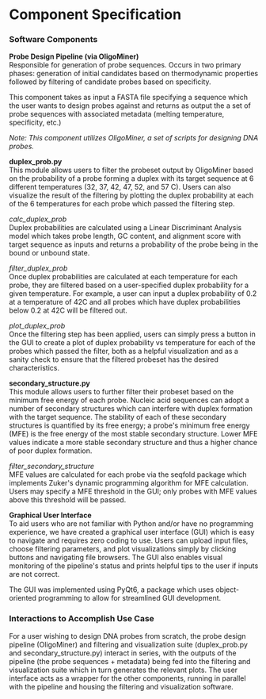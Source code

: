 # Component Specification

### Software Components
**Probe Design Pipeline (via OligoMiner)**<br>
Responsible for generation of probe sequences. Occurs in two primary phases: generation of initial candidates based on thermodynamic properties followed by filtering of candidate probes based on specificity.

This component takes as input a FASTA file specifying a sequence which the user wants to design probes against and returns as output the a set of probe sequences with associated metadata (melting temperature, specificity, etc.)

*Note: This component utilizes OligoMiner, a set of scripts for designing DNA probes.*


**duplex_prob.py**<br>
This module allows users to filter the probeset output by OligoMiner based on the probability of a probe forming a duplex with its target sequence at 6 different temperatures (32, 37, 42, 47, 52, and 57 C). Users can also visualize the result of the filtering by plotting the duplex probability at each of the 6 temperatures for each probe which passed the filtering step.

*calc_duplex_prob*<br>
Duplex probabilities are calculated using a Linear Discriminant Analysis model which takes probe length, GC content, and alignment score with target sequence as inputs and returns a probability of the probe being in the bound or unbound state.

*filter_duplex_prob*<br>
Once duplex probabilities are calculated at each temperature for each probe, they are filtered based on a user-specified duplex probability for a given temperature. For example, a user can input a duplex probability of 0.2 at a temperature of 42C and all probes which have duplex probabilities below 0.2 at 42C will be filtered out.

*plot_duplex_prob*<br>
Once the filtering step has been applied, users can simply press a button in the GUI to create a plot of duplex probability vs temperature for each of the probes which passed the filter, both as a helpful visualization and as a sanity check to ensure that the filtered probeset has the desired characteristics.


**secondary_structure.py**<br>
This module allows users to further filter their probeset based on the minimum free energy of each probe. Nucleic acid sequences can adopt a number of secondary structures which can interfere with duplex formation with the target sequence. The stability of each of these secondary structures is quantified by its free energy; a probe's minimum free energy (MFE) is the free energy of the most stable secondary structure. Lower MFE values indicate a more stable secondary structure and thus a higher chance of poor duplex formation.

*filter_secondary_structure*<br>
MFE values are calculated for each probe via the seqfold package which implements Zuker's dynamic programming algorithm for MFE calculation. Users may specify a MFE threshold in the GUI; only probes with MFE values above this threshold will be passed.


**Graphical User Interface**<br>
To aid users who are not familiar with Python and/or have no programming experience, we have created a graphical user interface (GUI) which is easy to navigate and requires zero coding to use. Users can upload input files, choose filtering parameters, and plot visualizations simply by clicking buttons and navigating file browsers. The GUI also enables visual monitoring of the pipeline's status and prints helpful tips to the user if inputs are not correct.

The GUI was implemented using PyQt6, a package which uses object-oriented programming to allow for streamlined GUI development.

### Interactions to Accomplish Use Case
For a user wishing to design DNA probes from scratch, the probe design pipeline (OligoMiner) and filtering and visualization suite (duplex_prob.py and secondary_structure.py) interact in series, with the outputs of the pipeline (the probe sequences + metadata) being fed into the filtering and visualization suite which in turn generates the relevant plots. The user interface acts as a wrapper for the other components, running in parallel with the pipeline and housing the filtering and visualization software.